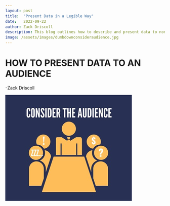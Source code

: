 ```yaml
---
layout: post
title:  "Present Data in a Legible Way"
date:   2022-09-22
author: Zack Driscoll
description: This blog outlines how to describe and present data to non-data scientists.
image: /assets/images/dumbdownconsideraudience.jpg
---
```


# HOW TO PRESENT DATA TO AN AUDIENCE
-Zack Driscoll

![Test Image](https://raw.githubusercontent.com/zadriscoll/stat386-projects/main/assets/images/dumbdownconsideraudience.jpg)

